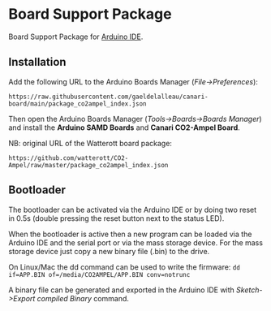 # Board Support Package
Board Support Package for [Arduino IDE](https://www.arduino.cc/en/Main/Software).


## Installation

Add the following URL to the Arduino Boards Manager (*File->Preferences*):
```
https://raw.githubusercontent.com/gaeldelalleau/canari-board/main/package_co2ampel_index.json
```
Then open the Arduino Boards Manager (*Tools->Boards->Boards Manager*) and install the 
**Arduino SAMD Boards** and **Canari CO2-Ampel Board**.

NB: original URL of the Watterott board package:
```
https://github.com/watterott/CO2-Ampel/raw/master/package_co2ampel_index.json
```

## Bootloader

The bootloader can be activated via the Arduino IDE or by doing two reset in 0.5s (double pressing the reset button next to the status LED).

When the bootloader is active then a new program can be loaded via the Arduino IDE and the serial port or via the mass storage device.
For the mass storage device just copy a new binary file (.bin) to the drive.

On Linux/Mac the dd command can be used to write the firmware: ```dd if=APP.BIN of=/media/CO2AMPEL/APP.BIN conv=notrunc```

A binary file can be generated and exported in the Arduino IDE with *Sketch->Export compiled Binary* command.
